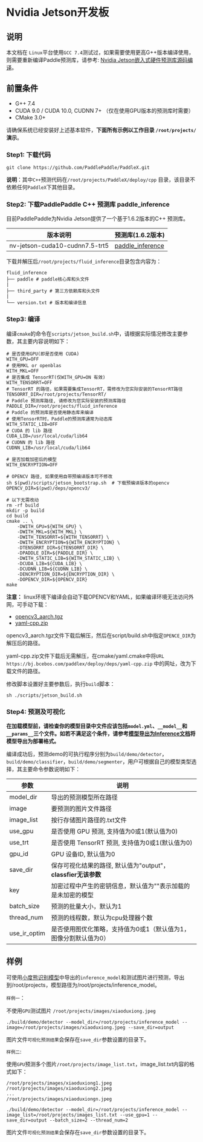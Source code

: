 # Nvidia Jetson开发板

## 说明
本文档在 `Linux`平台使用`GCC 7.4`测试过，如果需要使用更高G++版本编译使用，则需要重新编译Paddle预测库，请参考: [Nvidia Jetson嵌入式硬件预测库源码编译](https://www.paddlepaddle.org.cn/documentation/docs/zh/develop/advanced_guide/inference_deployment/inference/build_and_install_lib_cn.html#id12)。

## 前置条件
* G++ 7.4
* CUDA 9.0 / CUDA 10.0, CUDNN 7+ （仅在使用GPU版本的预测库时需要）
* CMake 3.0+

请确保系统已经安装好上述基本软件，**下面所有示例以工作目录 `/root/projects/`演示**。

### Step1: 下载代码

 `git clone https://github.com/PaddlePaddle/PaddleX.git`

**说明**：其中`C++`预测代码在`/root/projects/PaddleX/deploy/cpp` 目录，该目录不依赖任何`PaddleX`下其他目录。


### Step2: 下载PaddlePaddle C++ 预测库 paddle_inference

目前PaddlePaddle为Nvidia Jetson提供了一个基于1.6.2版本的C++ 预测库。

|  版本说明   | 预测库(1.6.2版本)  |
|  ----  | ----  |
| nv-jetson-cuda10-cudnn7.5-trt5 | [paddle_inference](https://paddle-inference-lib.bj.bcebos.com/1.7.1-nv-jetson-cuda10-cudnn7.5-trt5/fluid_inference.tar.gz) |

下载并解压后`/root/projects/fluid_inference`目录包含内容为：
```
fluid_inference
├── paddle # paddle核心库和头文件
|
├── third_party # 第三方依赖库和头文件
|
└── version.txt # 版本和编译信息
```

### Step3: 编译

编译`cmake`的命令在`scripts/jetson_build.sh`中，请根据实际情况修改主要参数，其主要内容说明如下：
```
# 是否使用GPU(即是否使用 CUDA)
WITH_GPU=OFF
# 使用MKL or openblas
WITH_MKL=OFF
# 是否集成 TensorRT(仅WITH_GPU=ON 有效)
WITH_TENSORRT=OFF
# TensorRT 的路径，如果需要集成TensorRT，需修改为您实际安装的TensorRT路径
TENSORRT_DIR=/root/projects/TensorRT/
# Paddle 预测库路径, 请修改为您实际安装的预测库路径
PADDLE_DIR=/root/projects/fluid_inference
# Paddle 的预测库是否使用静态库来编译
# 使用TensorRT时，Paddle的预测库通常为动态库
WITH_STATIC_LIB=OFF
# CUDA 的 lib 路径
CUDA_LIB=/usr/local/cuda/lib64
# CUDNN 的 lib 路径
CUDNN_LIB=/usr/local/cuda/lib64

# 是否加载加密后的模型
WITH_ENCRYPTION=OFF

# OPENCV 路径, 如果使用自带预编译版本可不修改
sh $(pwd)/scripts/jetson_bootstrap.sh  # 下载预编译版本的opencv
OPENCV_DIR=$(pwd)/deps/opencv3/

# 以下无需改动
rm -rf build
mkdir -p build
cd build
cmake .. \
    -DWITH_GPU=${WITH_GPU} \
    -DWITH_MKL=${WITH_MKL} \
    -DWITH_TENSORRT=${WITH_TENSORRT} \
    -DWITH_ENCRYPTION=${WITH_ENCRYPTION} \
    -DTENSORRT_DIR=${TENSORRT_DIR} \
    -DPADDLE_DIR=${PADDLE_DIR} \
    -DWITH_STATIC_LIB=${WITH_STATIC_LIB} \
    -DCUDA_LIB=${CUDA_LIB} \
    -DCUDNN_LIB=${CUDNN_LIB} \
    -DENCRYPTION_DIR=${ENCRYPTION_DIR} \
    -DOPENCV_DIR=${OPENCV_DIR}
make
```
**注意：** linux环境下编译会自动下载OPENCV和YAML，如果编译环境无法访问外网，可手动下载：

- [opencv3_aarch.tgz](https://bj.bcebos.com/paddlex/deploy/tools/opencv3_aarch.tgz)
- [yaml-cpp.zip](https://bj.bcebos.com/paddlex/deploy/deps/yaml-cpp.zip)

opencv3_aarch.tgz文件下载后解压，然后在script/build.sh中指定`OPENCE_DIR`为解压后的路径。

yaml-cpp.zip文件下载后无需解压，在cmake/yaml.cmake中将`URL https://bj.bcebos.com/paddlex/deploy/deps/yaml-cpp.zip` 中的网址，改为下载文件的路径。

修改脚本设置好主要参数后，执行`build`脚本：
 ```shell
 sh ./scripts/jetson_build.sh
 ```

### Step4: 预测及可视化

**在加载模型前，请检查你的模型目录中文件应该包括`model.yml`、`__model__`和`__params__`三个文件。如若不满足这个条件，请参考[模型导出为Inference文档](export_model.md)将模型导出为部署格式。**  

编译成功后，预测demo的可执行程序分别为`build/demo/detector`，`build/demo/classifier`，`build/demo/segmenter`，用户可根据自己的模型类型选择，其主要命令参数说明如下：

|  参数   | 说明  |
|  ----  | ----  |
| model_dir  | 导出的预测模型所在路径 |
| image  | 要预测的图片文件路径 |
| image_list  | 按行存储图片路径的.txt文件 |
| use_gpu  | 是否使用 GPU 预测, 支持值为0或1(默认值为0) |
| use_trt  | 是否使用 TensorRT 预测, 支持值为0或1(默认值为0) |
| gpu_id  | GPU 设备ID, 默认值为0 |
| save_dir | 保存可视化结果的路径, 默认值为"output"，**classfier无该参数** |
| key | 加密过程中产生的密钥信息，默认值为""表示加载的是未加密的模型 |
| batch_size | 预测的批量大小，默认为1 |
| thread_num | 预测的线程数，默认为cpu处理器个数 |
| use_ir_optim | 是否使用图优化策略，支持值为0或1（默认值为1，图像分割默认值为0）|

## 样例

可使用[小度熊识别模型](export_model.md)中导出的`inference_model`和测试图片进行预测，导出到/root/projects，模型路径为/root/projects/inference_model。

`样例一`：

不使用`GPU`测试图片 `/root/projects/images/xiaoduxiong.jpeg`  

```shell
./build/demo/detector --model_dir=/root/projects/inference_model --image=/root/projects/images/xiaoduxiong.jpeg --save_dir=output
```
图片文件`可视化预测结果`会保存在`save_dir`参数设置的目录下。


`样例二`:

使用`GPU`预测多个图片`/root/projects/image_list.txt`，image_list.txt内容的格式如下：
```
/root/projects/images/xiaoduxiong1.jpeg
/root/projects/images/xiaoduxiong2.jpeg
...
/root/projects/images/xiaoduxiongn.jpeg
```
```shell
./build/demo/detector --model_dir=/root/projects/inference_model --image_list=/root/projects/images_list.txt --use_gpu=1 --save_dir=output --batch_size=2 --thread_num=2
```
图片文件`可视化预测结果`会保存在`save_dir`参数设置的目录下。
